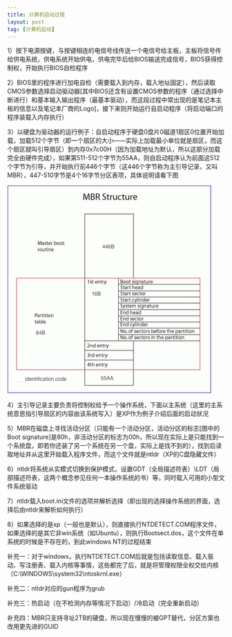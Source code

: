 ```yaml
---
title: 计算机启动过程
layout: post
tag: [计算机启动]
---
```



1）按下电源按键，与按键相连的电信号线传送一个电信号给主板，主板将信号传给供电系统，供电系统开始供电，供电完毕后给BIOS输送完成信号，BIOS获得控制权，开始执行BIOS自检程序

2）BIOS里的程序进行加电自检（需要载入到内存，载入地址固定），然后读取CMOS参数选择启动驱动器[其中BIOS还含有设置CMOS参数的程序（通过选择中断进行）和基本输入输出程序（最基本驱动），而这段过程中常出现的是笔记本主板的信息以及笔记本厂商的Logo]，接下来则开始运行自启动程序（将启动端口的程序装载入内存执行）

3）以硬盘为驱动器的运行例子：自启动程序于硬盘0盘片0磁道1扇区0位置开始加载，加载512个字节（即一个扇区的大小——实际上加载最小单位就是扇区，而这个扇区就叫引导扇区）到内存0x7c00H（因为加载地址为默认，所以这部分加载完全由硬件完成），如果第511-512个字节为55AA，则自启动程序认为前面这512个字节为引导，并开始执行前446个字节（这446个字节称为主引导记录，又叫MBR），447-510字节是4个16字节分区表项，具体说明请看下图

![](/media/img/2013/MBR.jpg)

4）主引导记录主要负责将控制权给予一个操作系统，下面以主系统（这里的主系统意思指引导扇区的内容由该系统写入）是XP作为例子介绍后面的启动状况

5）MBR在磁盘上寻找活动分区（只能有一个活动分区，活动分区的标志[图中的Boot signature]是80h，非活动分区的标志为00h，所以现在实际上是只能找到一个系统盘，即若你还装了另一个系统在另一个盘，实际上是找不到的），找到后读取地址并从这里开始载入程序文件，而这个文件就是ntldr（XP的C盘隐藏文件）

6）ntldr将系统从实模式切换到保护模式，设置GDT（全局描述符表）\LDT（局部描述符表，这两个概念参见任何一本操作系统的书）等，同时载入可用的小型文件系统驱动

7）ntldr载入boot.ini文件的选项并解析选择（即出现的选择操作系统的界面，选择后由ntldr来解析如何执行）

8）如果选择的是xp（一般也是默认），则直接执行NTDETECT.COM程序文件，如果选择的是其它非win系统（如Ubuntu），则执行Bootsect.dos，这个文件在单系统的时候是不存在的，到此windows NT的过程结束


补充一：对于windows，执行NTDETECT.COM后就是包括读取信息、载入驱动、写注册表、载入内核等事情，这些都完了后，就是将管理权限全权交给内核（C:\WINDOWS\system32\ntoskrnl.exe）

补充二：ntldr对应的gun程序为grub

补充三：热启动（在不检测内存等情况下启动）/冷启动（完全重新启动）

补充四：MBR只支持寻址2TB的硬盘，所以现在慢慢的被GPT替代，分区方案也改用更先进的GUID
